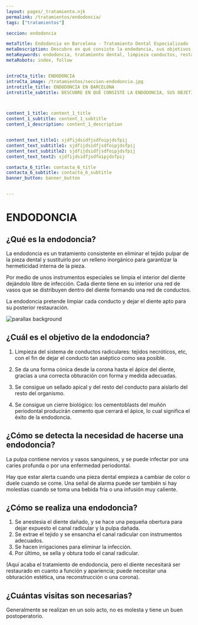 ```yaml
---
layout: pages/_tratamiento.njk
permalink: /tratamientos/endodoncia/
tags: ["tratamientos"]

seccion: endodoncia

metaTitle: Endodoncia en Barcelona - Tratamiento Dental Especializado
metaDescription: Descubre en qué consiste la endodoncia, sus objetivos y cómo se realiza. Aprende a detectar la necesidad de este tratamiento dental.
metaKeywords: endodoncia, tratamiento dental, limpieza conductos, restauración dental, Barcelona
metaRobots: index, follow


introCta_title: ENDODONCIA
introCta_image: /tratamientos/seccion-endodoncia.jpg
introtitle_title: ENDODONCIA EN BARCELONA
introtitle_subtitle: DESCUBRE EN QUÉ CONSISTE LA ENDODONCIA, SUS OBJETIVOS Y CÓMO SE REALIZA



content_1_title: content_1_title
content_1_subtitle: content_1_subtitle
content_1_description: content_1_description


content_text_title1: sjdfijdsidfjsdfoipjdsfpij
content_text_subtitle1: sjdfijdsidfjsdfoipjdsfpij
content_text_subtitle2: sjdfijdsidfjsdfoipjdsfpij
content_text_text2: sjdfijdsidfjsdfoipjdsfpij

contacta_6_title: contacta_6_title
contacta_6_subtitle: contacta_6_subtitle
banner_button: banner_button


---
```




# ENDODONCIA

## ¿Qué es la endodoncia?

La endodoncia es un tratamiento consistente en eliminar el tejido pulpar de la pieza dental y sustituirlo por un relleno inorgánico para garantizar la hermeticidad interna de la pieza.

Por medio de unos instrumentos especiales se limpia el interior del diente dejándolo libre de infección. Cada diente tiene en su interior una red de vasos que se distribuyen dentro del diente formando una red de conductos.

La endodoncia pretende limpiar cada conducto y dejar el diente apto para su posterior restauración.

![parallax background](#)

## ¿Cuál es el objetivo de la endodoncia?

1. Limpieza del sistema de conductos radiculares: tejidos necróticos, etc, con el fin de dejar el conducto tan aséptico como sea posible.

2. Se da una forma cónica desde la corona hasta el ápice del diente, gracias a una correcta obturación con forma y medida adecuadas.

3. Se consigue un sellado apical y del resto del conducto para aislarlo del resto del organismo.

4. Se consigue un cierre biológico: los cementoblasts del muñón periodontal producirán cemento que cerrará el ápice, lo cual significa el éxito de la endodoncia.

## ¿Cómo se detecta la necesidad de hacerse una endodoncia?

La pulpa contiene nervios y vasos sanguíneos, y se puede infectar por una caries profunda o por una enfermedad periodontal.

Hay que estar alerta cuando una pieza dental empieza a cambiar de color o duele cuando se come. Una señal de alarma puede ser también si hay molestias cuando se toma una bebida fría o una infusión muy caliente.

## ¿Cómo se realiza una endodoncia?

1. Se anestesia el diente dañado, y se hace una pequeña obertura para dejar expuesto el canal radicular y la pulpa dañada.
2. Se extrae el tejido y se ensancha el canal radicular con instrumentos adecuados.
3. Se hacen irrigaciones para eliminar la infección.
4. Por último, se sella y obtura todo el canal radicular.

(Aquí acaba el tratamiento de endodoncia, pero el diente necesitará ser restaurado en cuanto a función y apariencia; puede necesitar una obturación estética, una reconstrucción o una corona).

## ¿Cuántas visitas son necesarias?

Generalmente se realizan en un solo acto, no es molesta y tiene un buen postoperatorio.
